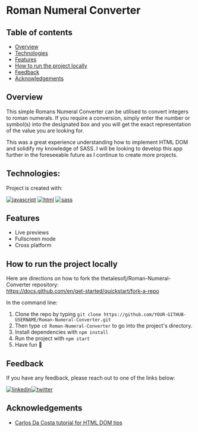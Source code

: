 
# Roman Numeral Converter


## Table of contents

* [Overview](#overview)
* [Technologies](#technologies)
* [Features](#features)
* [How to run the project locally](#how-to-run-the-project-locally)
* [Feedback](#feedback)
* [Acknowledgements](#acknowledgements)

## Overview

This simple Romans Numeral Converter can be utilised to convert integers to roman numerals. If you require a conversion, simply enter the number or symbol(s) into the designated box and you will get the exact representation of the value you are looking for.

This was a great experience understanding how to implement HTML DOM and solidify my knowledge of SASS. I will be looking to develop this app further in the foreseeable future as I continue to create more projects.

## Technologies:
Project is created with:

[![javascript](https://img.shields.io/badge/javascript-F7DF1E?style=for-the-badge&logo=javascript&logoColor=white)](https://github.com/search?q=user%3Athetalesofj+language%3Ajavascript)
[![html](https://img.shields.io/badge/html-E34F26?style=for-the-badge&logo=html5&logoColor=white)](https://github.com/search?q=user%3Athetalesofj+language%3Ahtml)
[![sass](https://img.shields.io/badge/sass-8034A9?style=for-the-badge&logo=sass&logoColor=white)](https://github.com/search?q=user%3Athetalesofj+language%3Ascss)
## Features

- Live previews
- Fullscreen mode
- Cross platform


## How to run the project locally

Here are directions on how to fork the thetalesofj/Roman-Numeral-Converter repository:
<br>
https://docs.github.com/en/get-started/quickstart/fork-a-repo

In the command line:

1. Clone the repo by typing `git clone https://github.com/YOUR-GITHUB-USERNAME/Roman-Numeral-Converter.git`
2. Then type `cd Roman-Numeral-Converter` to go into the project's directory.
3. Install dependencies with `npm install`
4. Run the project with `npm start`
5. Have fun 🚀
## Feedback

If you have any feedback, please reach out to one of the links below:

[![linkedin](https://img.shields.io/badge/linkedin-0A66C2?style=for-the-badge&logo=linkedin&logoColor=white)](https://www.linkedin.com/in/jeremiah-haastrup/)[![twitter](https://img.shields.io/badge/twitter-1DA1F2?style=for-the-badge&logo=twitter&logoColor=white)](https://twitter.com/thetalesofj)

## Acknowledgements

 - [Carlos Da Costa tutorial for HTML DOM tips](https://calolocosta.medium.com/create-a-roman-numerals-converter-in-javascript-a82fda6b7a60)



